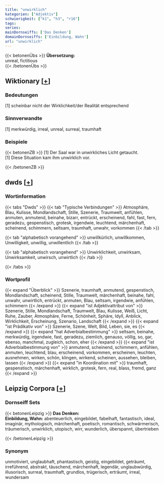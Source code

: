 ```yaml
---
title: "unwirklich"
kategorien: ["Adjektiv"]
schwierigkeit: ["k1", "h3", "r16"]
tags:
series:
mainDornseiffs: ['Das Denken']
domainDornseiffs: ['Einbildung, Wahn']
url: "unwirklich"
---
```


{{< betonenÜbs >}}
**Übersetzung:**  
unreal, fictitious  
{{< /betonenÜbs >}}

## Wiktionary [[+](https://de.wiktionary.org/wiki/unwirklich)]

### Bedeutungen
[1] scheinbar nicht der Wirklichkeit/der Realität entsprechend  

### Sinnverwandte
[1] merkwürdig, irreal, unreal, surreal, traumhaft  

### Beispiele
{{< betonenZB >}}
[1] Der Saal war in unwirkliches Licht getaucht.  
[1] Diese Situation kam ihm unwirklich vor.  

{{< /betonenZB >}}


## dwds [[+](https://www.dwds.de/wb/unwirklich)]

### Wortinformation
{{< tabs "Dwds" >}}
{{< tab "Typische Verbindungen" >}}
Atmosphäre, Blau, Kulisse, Mondlandschaft, Stille, Szenerie, Traumwelt, anfühlen, anmuten, anmutend, beinahe, bizarr, entrückt, erscheinend, fahl, fast, fern, geradezu, gespenstisch, grotesk, irgendwie, leuchtend, märchenhaft, scheinend, schimmern, seltsam, traumhaft, unwahr, vorkommen
{{< /tab >}}

{{< tab "alphabetisch vorangehend" >}}
unwillkürlich, unwillkommen, Unwilligkeit, unwillig, unwillentlich
{{< /tab >}}

{{< tab "alphabetisch vorangehend" >}}
Unwirklichkeit, unwirksam, Unwirksamkeit, unwirsch, unwirtlich
{{< /tab >}}

{{< /tabs >}}

### Wortprofil
{{< expand "Überblick" >}} Szenerie, traumhaft, anmutend, gespenstisch, Mondlandschaft, scheinend, Stille, Traumwelt, märchenhaft, beinahe, fahl, unwahr, unwirtlich, entrückt, anmuten, Blau, seltsam, irgendwie, anfühlen, schimmern {{< /expand >}}
{{< expand "ist Adjektivattribut von" >}} Szenerie, Stille, Mondlandschaft, Traumwelt, Blau, Kulisse, Weiß, Licht, Ruhe, Zauber, Atmosphäre, Ferne, Schönheit, Sphäre, Idyll, Anblick, Wirklichkeit, Erscheinung, Szenario, Landschaft {{< /expand >}}
{{< expand "ist Prädikativ von" >}} Szenerie, Szene, Welt, Bild, Leben, sie, es {{< /expand >}}
{{< expand "hat Adverbialbestimmung" >}} seltsam, beinahe, merkwürdig, irgendwie, fast, geradezu, ziemlich, genauso, völlig, so, gar, ebenso, manchmal, zugleich, schon, eher {{< /expand >}}
{{< expand "ist Adverbialbestimmung von" >}} anmutend, scheinend, schimmern, anfühlen, anmuten, leuchtend, blau, erscheinend, vorkommen, erscheinen, leuchten, ausnehmen, wirken, schön, klingen, wirkend, scheinen, aussehen, bleiben, lassen {{< /expand >}}
{{< expand "in Koordination mit" >}} traumhaft, gespenstisch, märchenhaft, wirklich, grotesk, fern, real, blass, fremd, ganz {{< /expand >}}

## Leipzig Corpora [[+](https://corpora.uni-leipzig.de/en/res?word=unwirklich&corpusId=deu_newscrawl-public_2018)]

### Dornseiff Sets
{{< betonenLeipzig >}}
**Das Denken:**  
**Einbildung, Wahn:** abenteuerlich, eingebildet, fabelhaft, fantastisch, ideal, imaginär, mythologisch, märchenhaft, poetisch, romantisch, schwärmerisch, träumerisch, unwirklich, utopisch, wirr, wunderlich, überspannt, übertrieben  

{{< /betonenLeipzig >}}

### Synonym
unmotiviert, unglaubhaft, phantastisch, geistig, eingebildet, geträumt, irreführend, abstrakt, täuschend, märchenhaft, legendär, unglaubwürdig, illusorisch, surreal, traumhaft, grundlos, trügerisch, erträumt, irreal, wundersam

